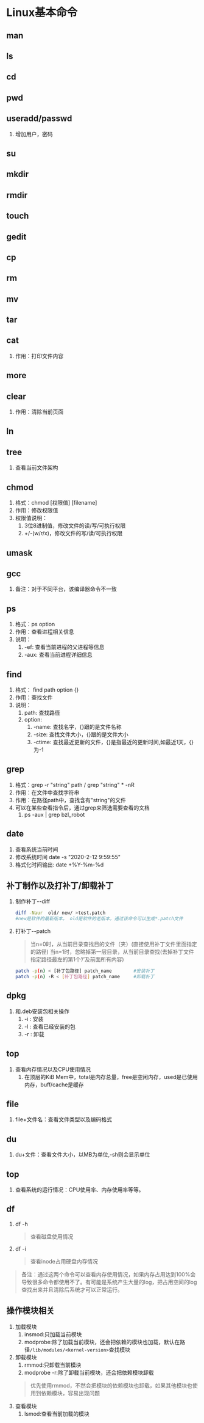 <!--
 * @Description: In User Settings Edit
 * @Author: your name
 * @Date: 2019-09-15 22:58:56
 * @LastEditTime: 2019-10-21 20:20:20
 * @LastEditors: Please set LastEditors
 -->
# Linux基本命令

## man
## ls
## cd
## pwd
## useradd/passwd
1. 增加用户，密码
   
## su
## mkdir
## rmdir
## touch
## gedit
## cp
## rm
## mv
## tar
## cat
1. 作用：打印文件内容

## more
## clear
1. 作用：清除当前页面

## ln


## tree
1. 查看当前文件架构

## chmod
1. 格式：chmod [权限值] [filename]
2. 作用：修改权限值
3. 权限值说明：
   1. 3位8进制值，修改文件的读/写/可执行权限
   2. +/-(w/r/x)，修改文件的写/读/可执行权限
   
## umask


## gcc
1. 备注：对于不同平台，该编译器命令不一致

## ps
1. 格式：ps option
2. 作用：查看进程相关信息
3. 说明：
   1. -ef:  查看当前进程的父进程等信息
   2. -aux: 查看当前进程详细信息

## find
1. 格式：   find path option  {}
2. 作用：查找文件
3. 说明：
   1. path: 查找路径
   2. option:
      1. -name: 查找名字，{}跟的是文件名称
      2. -size: 查找文件大小，{}跟的是文件大小
      3. -ctime: 查找最近更新的文件，{}是指最近的更新时间,如最近1天，{}为-1 
   
## grep
1. 格式：grep -r "string" path / grep "string" * -nR
2. 作用：在文件中查找字符串
3. 作用：在路径path中，查找含有"string"的文件
4. 可以在某些查看指令后，通过grep来筛选需要查看的文档
   1. ps -aux | grep bzl_robot

## date
1. 查看系统当前时间
2. 修改系统时间 date -s "2020-2-12 9:59:55"
3. 格式化时间输出: date +%Y-%m-%d

## 补丁制作以及打补丁/卸载补丁
1. 制作补丁--diff
   ```bash
   diff -Naur  old/ new/ >test.patch
   #new是软件的最新版本， old是软件的老版本，通过该命令可以生成*.patch文件
   ```

2. 打补丁--patch
   > 当n=0时，从当前目录查找目的文件（夹）(直接使用补丁文件里面指定的路径)
   > 当n=1时，忽略掉第一层目录，从当前目录查找(去掉补丁文件指定路径最左的第1个’/’及前面所有内容)
   ```bash
   patch -p(n) < [补丁包路径] patch_name        #安装补丁
   patch -p(n) -R < [补丁包路径] patch_name     #卸载补丁
   ```

## dpkg
1. 和.deb安装包相关操作
   1. -i : 安装
   2. -l : 查看已经安装的包
   3. -r : 卸载

## top
1. 查看内存情况以及CPU使用情况
   1. 在顶层的KiB Mem中，total是内存总量，free是空闲内存，used是已使用内存，buff/cache是缓存

## file
1. file+文件名：查看文件类型以及编码格式

## du
1. du+文件：查看文件大小，以MB为单位,-sh则会显示单位

## top
1. 查看系统的运行情况：CPU使用率、内存使用率等等。
  
## df
1. df -h
   > 查看磁盘使用情况
2. df -i
   > 查看inode占用硬盘内存情况  

> 备注：通过这两个命令可以查看内存使用情况，如果内存占用达到100%会导致很多命令都使用不了。有可能是系统产生大量的log，把占用空间的log查找出来并且清除后系统才可以正常运行。

## 操作模块相关
1. 加载模块
   1. insmod:只加载当前模块
   2. modprobe:除了加载当前模块，还会把依赖的模块也加载，默认在路径`/lib/modules/<kernel-version>`查找模块
2. 卸载模块
   1. rmmod:只卸载当前模块
   2. modprobe -r:除了卸载当前模块，还会把依赖模块卸载
   > 优先使用rmmod，不然会把模块的依赖模块也卸载，如果其他模块也使用到依赖模块，容易出现问题
3. 查看模块
   1. lsmod:查看当前加载的模块


